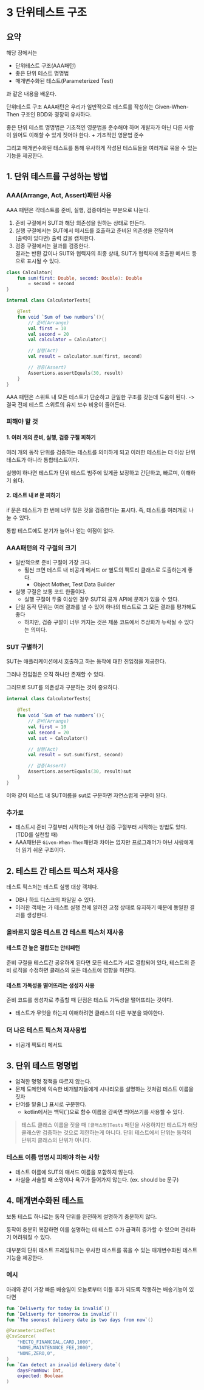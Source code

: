 # 3 단위테스트 구조

## 요약
해당 장에서는 
- 단위테스트 구조(AAA패턴)
- 좋은 단위 테스트 명명법
- 매개변수화된 테스트(Parameterized Test)

과 같은 내용을 배운다.

단위테스트 구조 AAA패턴은 우리가 일반적으로 테스트를 작성하는 Given-When-Then 구조인 BDD와 굉장히 유사하다.

좋은 단위 테스트 명명법은 기초적인 영문법을 준수해야 하며 개발자가 아닌 다른 사람이 읽어도 이해할 수 있게 짓어야 한다. + 기초적인 영문법 준수

그리고 매개변수화된 테스트를 통해 유사하게 작성된 테스트들을 여러개로 묶을 수 있는 기능을 제공한다.

## 1. 단위 테스트를 구성하는 방법
### AAA(Arrange, Act, Assert)패턴 사용
AAA 패턴은 각테스트를 준비, 실행, 검증이라는 부분으로 나눈다.
1. 준비 구절에서 SUT과 해당 의존성을 원하는 상태로 만든다.
2. 실행 구절에서는 SUT에서 메서드를 호출하고 준비된 의존성을 전달하며   
   (출력이 있다면) 출력 값을 캡처한다.
3. 검증 구절에서는 결과를 검증한다.  
   결과는 반환 값이나 SUT와 협력자의 최종 상태, SUT가 협력자에 호출한 메서드 등으로 표시될 수 있다.


```kotlin
class Calculator{
    fun sum(first: Double, second: Double): Double 
        = second + second
}

internal class CalculatorTests{

    @Test
    fun void `Sum of two numbers`(){
        // 준비(Arrange)
        val first = 10
        val second = 20
        val calculator = Calculator()

        // 실행(Act)
        val result = calculator.sum(first, second)

        // 검증(Assert)
        Assertions.assertEquals(30, result)
    }
}
```

AAA 패턴은 스위트 내 모든 테스트가 단순하고 균일한 구조를 갖는데 도움이 된다. ->결국 전체 테스트 스위트의 유지 보수 비용이 줄어든다.

### 피해야 할 것
#### 1. 여러 개의 준비, 실행, 검증 구절 피하기
여러 개의 동작 단위를 검증하는 테스트를 의미하게 되고 이러한 테스트는 더 이상 단위 테스트가 아니라 통합테스트이다.

실행이 하나면 테스트가 단위 테스트 범주에 있게끔 보장하고 간단하고, 빠르며, 이해하기 쉽다.

#### 2. 테스트 내 if 문 피하기
if 문은 테스트가 한 번에 너무 많은 것을 검증한다는 표시다. 즉, 테스트를 여러개로 나눌 수 있다.

통합 테스트에도 분기가 늘어나 얻는 이점이 없다.

### AAA패턴의 각 구절의 크기
- 일반적으로 준비 구절이 가장 크다.
  - 훨씬 크면 테스트 내 비공개 메서드 or 별도의 팩토리 클래스로 도출하는게 좋다.
    - Object Mother, Test Data Builder
- 실행 구절은 보통 코드 한줄이다.
  - 실행 구절이 두줄 이상인 경우 SUT의 공개 API에 문제가 있을 수 있다.
- 단일 동작 단위는 여러 결과를 낼 수 있어 하나의 테스트로 그 모든 결과를 평가해도 좋다
  - 하지만, 검증 구절이 너무 커지는 것은 제품 코드에서 추상화가 누락될 수 있다는 의미다.

### SUT 구별하기
SUT는 애플리케이션에서 호출하고 하는 동작에 대한 진입점을 제공한다.

그러나 진입점은 오직 하나만 존재할 수 있다.

그러므로 SUT를 의존성과 구분하는 것이 중요하다.

```kotlin
internal class CalculatorTests{

    @Test
    fun void `Sum of two numbers`(){
        // 준비(Arrange)
        val first = 10
        val second = 20
        val sut = Calculator()

        // 실행(Act)
        val result = sut.sum(first, second)

        // 검증(Assert)
        Assertions.assertEquals(30, result)sut
    }
}
```
이와 같이 테스트 내 SUT이름을 sut로 구분하면 자연스럽게 구분이 된다.

### 추가로
- 테스트시 준비 구절부터 시작하는게 아닌 검증 구절부터 시작하는 방법도 있다.(TDD를 실천할 때)
- AAA패턴은 `Given-When-Then`패턴과 차이는 없지만 프로그래머가 아닌 사람에게 더 읽기 쉬운 구조이다.


## 2. 테스트 간 테스트 픽스처 재사용
테스트 픽스처는 테스트 실행 대상 객체다.
- DB나 하드 디스크의 파일일 수 있다.
- 이러한 객체는 가 테스트 실행 전에 알려진 고정 상태로 유지하기 때문에 동일한 결과를 생성한다.

### 올바르지 않은 테스트 간 테스트 픽스처 재사용
#### 테스트 간 높은 결합도는 안티패턴
준비 구절을 테스트간 공유하게 된다면 모든 테스트가 서로 결합되어 있다, 테스트의 준비 로직을 수정하면 클래스의 모든 테스트에 영향을 미친다. 

#### 테스트 가독성을 떨어뜨리는 생성자 사용
준비 코드를 생성자로 추출할 때 단점은 테스트 가독성을 떨어뜨리는 것이다. 
- 테스트가 무엇을 하는지 이해하려면 클래스의 다른 부분을 봐야한다.

### 더 나은 테스트 픽스처 재사용법
- 비공개 팩토리 메서드

## 3. 단위 테스트 명명법
- 엄격한 명명 정책을 따르지 않는다.
- 문제 도메인에 익숙한 비개발자들에게 시나리오를 설명하는 것처럼 테스트 이름을 짓자
- 단어를 밑줄(_) 표시로 구분한다.
  - kotlin에서는 백틱(`)으로 함수 이름을 감싸면 띄어쓰기를 사용할 수 있다.

> 테스트 클래스 이름을 짓을 때 `[클래스명]Tests` 패턴을 사용하지만 테스트가 해당 클래스만 검증하는 것으로 제한하는게 아니다.
> 단위 테스트에서 단위는 동작의 단위지 클래스의 단위가 아니다.

### 테스트 이름 명명시 피해야 하는 사항
- 테스트 이름에 SUT의 매서드 이름을 포함하지 않는다.
- 사실을 서술할 때 소망이나 욕구가 들어가지 않는다. (ex. should be 문구)
  
## 4. 매개변수화된 테스트
보통 테스트 하나로는 동작 단위를 완전하게 설명하기 충분하지 않다.

동작이 충분히 복잡하면 이를 설명하는 데 테스트 수가 급격히 증가할 수 있으며 관리하기 어려워질 수 있다.

대부분의 단위 테스트 프레임워크는 유사한 테스트를 묶을 수 있는 매개변수화된 테스트 기능을 제공한다.


### 예시
아래와 같이 가장 빠른 배송일이 오늘로부터 이틀 후가 되도록 작동하는 배송기능이 있다면
```kotlin
fun `Deliverty for today is invalid`()
fun `Deliverty for tomorrow is invalid`()
fun `The soonest delivery date is two days from now`()
```

```kotlin
@ParameterizedTest
@CsvSource(
    "HECTO_FINANCIAL,CARD,1000",
    "NONE,MAINTENANCE_FEE,2000",
    "NONE,ZERO,0",
)
fun `Can detect an invalid delivery date`(
    daysFromNow: Int,
    expected: Boolean
)
```